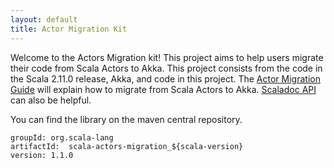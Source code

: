 ```yaml
---
layout: default
title: Actor Migration Kit
---
```


Welcome to the Actors Migration kit! This project aims to help users migrate their code from Scala Actors to Akka. This project consists from the code in the Scala 2.11.0 release, Akka, and code in this project. The [Actor Migration Guide](http://docs.scala-lang.org/overviews/core/actors-migration-guide.html) will explain how to migrate from Scala Actors to Akka. [Scaladoc API](latest/api/index.html) can also be helpful.

You can find the library on the maven central repository.

    groupId: org.scala-lang
    artifactId:  scala-actors-migration_${scala-version}
    version: 1.1.0

